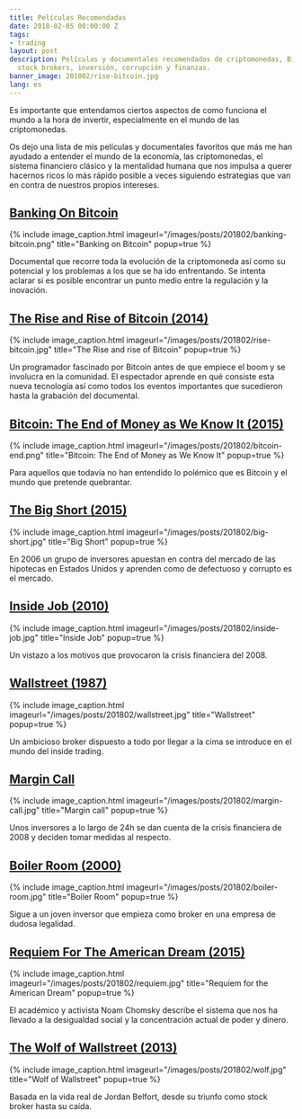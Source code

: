 ```yaml
---
title: Películas Recomendadas
date: 2018-02-05 00:00:00 Z
tags:
- trading
layout: post
description: Películas y documentales recomendados de criptomonedas, Bitcoin, economía,
  stock brokers, inversión, corrupción y finanzas.
banner_image: 201802/rise-bitcoin.jpg
lang: es
---
```


Es importante que entendamos ciertos aspectos de como funciona el mundo a la hora de invertir, especialmente en el mundo de las criptomonedas.

Os dejo una lista de mis películas y documentales favoritos que más me han ayudado a entender el mundo de la economía, las criptomonedas, el sistema financiero clásico y la mentalidad humana que nos impulsa a querer hacernos ricos lo más rápido posible a veces siguiendo estrategias que van en contra de nuestros propios intereses.

<!--more-->


## <a rel="nofollow" href="http://www.imdb.com/title/tt5033790" >Banking On Bitcoin</a>

{% include image_caption.html imageurl="/images/posts/201802/banking-bitcoin.png" title="Banking on Bitcoin" popup=true %}

Documental que recorre toda la evolución de la criptomoneda así como su potencial y los problemas a los que se ha ido enfrentando. Se intenta aclarar si es posible encontrar un punto medio entre la regulación y la inovación.

## <a rel="nofollow" href="http://www.imdb.com/title/tt2821314/" >The Rise and Rise of Bitcoin (2014)</a>

{% include image_caption.html imageurl="/images/posts/201802/rise-bitcoin.jpg" title="The Rise and rise of Bitcoin" popup=true %}

Un programador fascinado por Bitcoin antes de que empiece el boom y se involucra en la comunidad. El espectador aprende en qué consiste esta nueva tecnología así como todos los eventos importantes que sucedieron hasta la grabación del documental.

## <a rel="nofollow" href="http://www.imdb.com/title/tt4654844/" >Bitcoin: The End of Money as We Know It (2015)</a>

{% include image_caption.html imageurl="/images/posts/201802/bitcoin-end.png" title="Bitcoin: The End of Money as We Know It" popup=true %}

Para aquellos que todavía no han entendido lo polémico que es Bitcoin y el mundo que pretende quebrantar.

## <a rel="nofollow" href="http://www.imdb.com/title/tt1596363"> The Big Short (2015)</a>

{% include image_caption.html imageurl="/images/posts/201802/big-short.jpg" title="Big Short" popup=true %}

En 2006 un grupo de inversores apuestan en contra del mercado de las hipotecas en Estados Unidos y aprenden como de defectuoso y corrupto es el mercado.

## <a rel="nofollow" href="http://www.imdb.com/title/tt1645089/" >Inside Job (2010)</a>

{% include image_caption.html imageurl="/images/posts/201802/inside-job.jpg" title="Inside Job" popup=true %}

Un vistazo a los motivos que provocaron la crisis financiera del 2008.

## <a rel="nofollow" href="http://www.imdb.com/title/tt0094291/" >Wallstreet (1987)</a>

{% include image_caption.html imageurl="/images/posts/201802/wallstreet.jpg" title="Wallstreet" popup=true %}

Un ambicioso broker dispuesto a todo por llegar a la cima se introduce en el mundo del inside trading.

## <a rel="nofollow" href="http://www.imdb.com/title/tt1615147/" >Margin Call</a>

{% include image_caption.html imageurl="/images/posts/201802/margin-call.jpg" title="Margin call" popup=true %}

Unos inversores a lo largo de 24h se dan cuenta de la crisis financiera de 2008 y deciden tomar medidas al respecto.

## <a rel="nofollow" href="http://www.imdb.com/title/tt0181984/" >Boiler Room (2000)</a>

{% include image_caption.html imageurl="/images/posts/201802/boiler-room.jpg" title="Boiler Room" popup=true %}

Sigue a un joven inversor que empieza como broker en una empresa de dudosa legalidad.

## <a rel="nofollow" href="http://www.imdb.com/title/tt3270538" >Requiem For The American Dream (2015)</a>

{% include image_caption.html imageurl="/images/posts/201802/requiem.jpg" title="Requiem for the American Dream" popup=true %}

El académico y activista Noam Chomsky describe el sistema que nos ha llevado a la desigualdad social y la concentración actual de poder y dinero.

## <a rel="nofollow" href="http://www.imdb.com/title/tt0993846/" >The Wolf of Wallstreet (2013)</a>

{% include image_caption.html imageurl="/images/posts/201802/wolf.jpg" title="Wolf of Wallstreet" popup=true %}

Basada en la vida real de  Jordan Belfort, desde su triunfo como stock broker hasta su caída.


